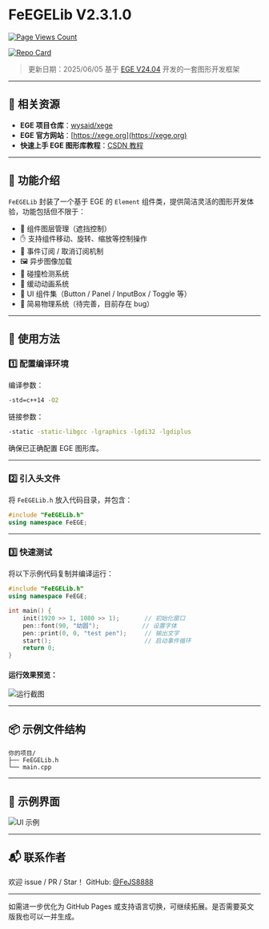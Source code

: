 # FeEGELib V2.3.1.0

[![Page Views Count](https://badges.toozhao.com/badges/01JH01V78N1S0P0A9RVFJ5SWXZ/blue.svg)](https://badges.toozhao.com/stats/01JH01V78N1S0P0A9RVFJ5SWXZ "Get your own page views count badge on badges.toozhao.com")

[![Repo Card](https://github-readme-stats.vercel.app/api/pin/?username=FeJS8888\&repo=FeEGELib\&show_owner=true\&theme=catppuccin_latte)](https://github.com/FeJS8888/FeEGELib)

> 更新日期：2025/06/05
> 基于 [EGE V24.04](https://xege.org/) 开发的一套图形开发框架

---

## 🔗 相关资源

* **EGE 项目仓库**：[wysaid/xege](https://github.com/wysaid/xege)
* **EGE 官方网站**：[https://xege.org](https://xege.org)
* **快速上手 EGE 图形库教程**：[CSDN 教程](https://blog.csdn.net/qq_39151563/article/details/100161986)

---

## 🧩 功能介绍

`FeEGELib` 封装了一个基于 EGE 的 `Element` 组件类，提供简洁灵活的图形开发体验，功能包括但不限于：

* 🎯 组件图层管理（遮挡控制）
* ✋ 支持组件移动、旋转、缩放等控制操作
* 🔁 事件订阅 / 取消订阅机制
* 🖼 异步图像加载
* 🧲 碰撞检测系统
* 🌈 缓动动画系统
* 🧩 UI 组件集（Button / Panel / InputBox / Toggle 等）
* 🧪 简易物理系统（待完善，目前存在 bug）

---

## 🚀 使用方法

### 1️⃣ 配置编译环境

编译参数：

```bash
-std=c++14 -O2
```

链接参数：

```bash
-static -static-libgcc -lgraphics -lgdi32 -lgdiplus
```

确保已正确配置 EGE 图形库。

---

### 2️⃣ 引入头文件

将 `FeEGELib.h` 放入代码目录，并包含：

```cpp
#include "FeEGELib.h"
using namespace FeEGE;
```

---

### 3️⃣ 快速测试

将以下示例代码复制并编译运行：

```cpp
#include "FeEGELib.h"
using namespace FeEGE;

int main() {
    init(1920 >> 1, 1080 >> 1);       // 初始化窗口
    pen::font(90, "幼圆");            // 设置字体
    pen::print(0, 0, "test pen");     // 输出文字
    start();                          // 启动事件循环
    return 0;
}
```

#### 运行效果预览：

![运行截图](https://s11.ax1x.com/2024/02/15/pFG1vbq.png)

---

## 📦 示例文件结构

```
你的项目/
├── FeEGELib.h
└── main.cpp
```

---

## 📸 示例界面

![UI 示例](https://s11.ax1x.com/2024/02/15/pFG1jrn.png)

---

## 📬 联系作者

欢迎 issue / PR / Star！
GitHub: [@FeJS8888](https://github.com/FeJS8888)

---

如需进一步优化为 GitHub Pages 或支持语言切换，可继续拓展。是否需要英文版我也可以一并生成。
